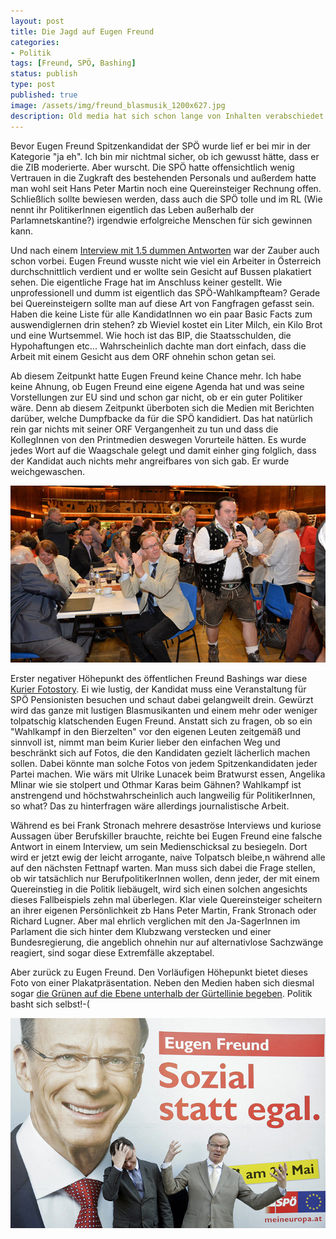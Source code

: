 ```yaml
---
layout: post
title: Die Jagd auf Eugen Freund
categories:
- Politik
tags: [Freund, SPÖ, Bashing]
status: publish
type: post
published: true
image: /assets/img/freund_blasmusik_1200x627.jpg
description: Old media hat sich schon lange von Inhalten verabschiedet und beschränkt sich lieber aufs Bashing.
---
```


Bevor Eugen Freund Spitzenkandidat der SPÖ wurde lief er bei mir in der Kategorie "ja eh". Ich bin mir nichtmal sicher, ob ich gewusst hätte, dass er die ZIB moderierte. Aber wurscht. Die SPÖ hatte offensichtlich wenig Vertrauen in die Zugkraft des bestehenden Personals und außerdem hatte man wohl seit Hans Peter Martin noch eine Quereinsteiger Rechnung offen. Schließlich sollte bewiesen werden, dass auch die SPÖ tolle und im RL (Wie nennt ihr PolitikerInnen eigentlich das Leben außerhalb der Parlamnetskantine?) irgendwie erfolgreiche Menschen für sich gewinnen kann. 

Und nach einem [Interview mit 1.5 dummen Antworten](http://www.profil.at/articles/1403/980/371743/eugen-freund-mir-bill-clinton) war der Zauber auch schon vorbei. Eugen Freund wusste nicht wie viel ein Arbeiter in Österreich durchschnittlich verdient und er wollte sein Gesicht auf Bussen plakatiert sehen. Die eigentliche Frage hat im Anschluss keiner gestellt. Wie unprofessionell und dumm ist eigentlich das SPÖ-Wahlkampfteam? Gerade bei Quereinsteigern sollte man auf diese Art von Fangfragen gefasst sein. Haben die keine Liste für alle KandidatInnen wo ein paar Basic Facts zum auswendiglernen drin stehen? zb Wieviel kostet ein Liter Milch, ein Kilo Brot und eine Wurtsemmel. Wie hoch ist das BIP, die Staatsschulden, die Hypohaftungen etc... Wahrscheinlich dachte man dort einfach, dass die Arbeit mit einem Gesicht aus dem ORF ohnehin schon getan sei.

Ab diesem Zeitpunkt hatte Eugen Freund keine Chance mehr. Ich habe keine Ahnung, ob Eugen Freund eine eigene Agenda hat und was seine Vorstellungen zur EU sind und schon gar nicht, ob er ein guter Politiker wäre. Denn ab diesem Zeitpunkt überboten sich die Medien mit Berichten darüber, welche Dumpfbacke da für die SPÖ kandidiert. Das hat natürlich rein gar nichts mit seiner ORF Vergangenheit zu tun und dass die KollegInnen von den Printmedien deswegen Vorurteile hätten. Es wurde jedes Wort auf die Waagschale gelegt und damit einher ging folglich, dass der Kandidat auch nichts mehr angreifbares von sich gab. Er wurde weichgewaschen.

![Quelle: Kurier](/assets/img/freund_blasmusik.jpg)

Erster negativer Höhepunkt des öffentlichen Freund Bashings war diese [Kurier Fotostory](http://kurier.at/politik/eu/spoe-eugen-freund-auf-besuch-im-leben/62.131.861). Ei wie lustig, der Kandidat muss eine Veranstaltung für SPÖ Pensionisten besuchen und schaut dabei gelangweilt drein. Gewürzt wird das ganze mit lustigen Blasmusikanten und einem mehr oder weniger tolpatschig klatschenden Eugen Freund. Anstatt sich zu fragen, ob so ein "Wahlkampf in den Bierzelten" vor den eigenen Leuten zeitgemäß und sinnvoll ist, nimmt man beim Kurier lieber den einfachen Weg und beschränkt sich auf Fotos, die den Kandidaten gezielt lächerlich machen sollen. Dabei könnte man solche Fotos von jedem Spitzenkandidaten jeder Partei machen. Wie wärs mit Ulrike Lunacek beim Bratwurst essen, Angelika Mlinar wie sie stolpert und Othmar Karas beim Gähnen? Wahlkampf ist anstrengend und höchstwahrscheinlich auch langweilig für PolitikerInnen, so what? Das zu hinterfragen wäre allerdings journalistische Arbeit.

Während es bei Frank Stronach mehrere desaströse Interviews und kuriose Aussagen über Berufskiller brauchte, reichte bei Eugen Freund eine falsche Antwort in einem Interview, um sein Medienschicksal zu besiegeln. Dort wird er jetzt ewig der leicht arrogante, naive Tolpatsch bleibe,n während alle auf den nächsten Fettnapf warten. Man muss sich dabei die Frage stellen, ob wir tatsächlich nur BerufpolitikerInnen wollen, denn jeder, der mit einem Quereinstieg in die Politik liebäugelt, wird sich einen solchen angesichts dieses Fallbeispiels zehn mal überlegen. Klar viele Quereinsteiger scheitern an ihrer eigenen Persönlichkeit zb Hans Peter Martin, Frank Stronach oder Richard Lugner. Aber mal ehrlich verglichen mit den Ja-SagerInnen im Parlament die sich hinter dem Klubzwang verstecken und einer Bundesregierung, die angeblich ohnehin nur auf alternativlose Sachzwänge reagiert, sind sogar diese Extremfälle akzeptabel.

Aber zurück zu Eugen Freund. Den Vorläufigen Höhepunkt bietet dieses Foto von einer Plakatpräsentation. Neben den Medien haben sich diesmal sogar [die Grünen auf die Ebene unterhalb der Gürtellinie begeben](https://www.facebook.com/diegruenen/photos/a.64644713033.75793.21759893033/10152106809183034/?type=1). Politik basht sich selbst!-(

![Quelle: diepresse.com](/assets/img/PLAKATPRSENTATION-DER-SP-FR-DIE-EU-WAHL-FREUND--DARABOS.jpg)

